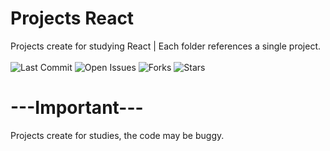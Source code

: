 # Projects React
Projects create for studying React | Each folder references a single project. <br><br>
![Last Commit](https://img.shields.io/github/last-commit/AR097/Practice-React)
![Open Issues](https://img.shields.io/github/issues/AR097/Practice-React)
![Forks](https://img.shields.io/github/forks/AR097/Practice-React?style=social)
![Stars](https://img.shields.io/github/stars/AR097/Practice-React?style=social)

# ---Important--- 
Projects create for studies, the code may be buggy.
